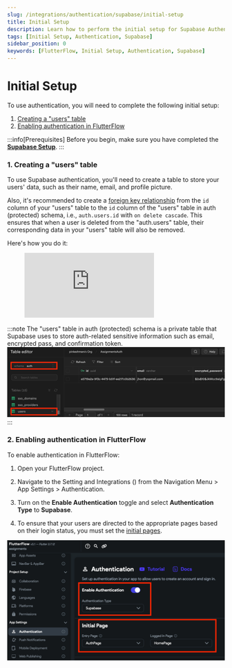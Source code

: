 ```yaml
---
slug: /integrations/authentication/supabase/initial-setup
title: Initial Setup
description: Learn how to perform the initial setup for Supabase Authentication in your FlutterFlow app.
tags: [Initial Setup, Authentication, Supabase]
sidebar_position: 0
keywords: [FlutterFlow, Initial Setup, Authentication, Supabase]
---
```


# Initial Setup

To use authentication, you will need to complete the following initial setup:

1. [Creating a "users" table](#1-creating-a-users-table)
2. [Enabling authentication in FlutterFlow](#2-enabling-authentication-in-flutterflow)


:::info[Prerequisites]
Before you begin, make sure you have completed the 
[**Supabase Setup**](../../supabase/supabase-setup.md).
:::

### 1. Creating a "users" table

To use Supabase authentication, you'll need to create a table to store your users' data, such as their name, email, and profile picture.

Also, it's recommended to create a [foreign key relationship](https://supabase.com/docs/guides/database/tables#joining-tables-with-foreign-keys) from the `id` column of your "users" table to the `id` column of the "users" table in auth (protected) schema, i.e., `auth.users.id` with `on delete cascade`. This ensures that when a user is deleted from the "auth.users" table, their corresponding data in your "users" table will also be removed.

Here's how you do it:

<figure>
    <div class="video-container"><iframe src="https://www.loom.
    com/embed/430d196461b7466283a069de9ff7e707?sid=7ccb937f-f711-4a55-b1c5-f65a8515fa94" frameborder="0" allow="accelerometer; autoplay; clipboard-write; encrypted-media; gyroscope; picture-in-picture; web-share" referrerpolicy="strict-origin-when-cross-origin" allowfullscreen></iframe></div>
    
    
  <figcaption class="centered-caption"></figcaption>
</figure>

:::note
The "users" table in auth (protected) schema is a private table that Supabase uses to store auth-related sensitive information such as email, encrypted pass, and confirmation token.
![img.png](img.png)
:::

### 2. Enabling authentication in FlutterFlow

To enable authentication in FlutterFlow:

1. Open your FlutterFlow project.

2. Navigate to the Setting and Integrations () from the Navigation Menu > App Settings > 
   Authentication.

3. Turn on the **Enable Authentication** toggle and select **Authentication Type** to **Supabase**.

4. To ensure that your users are directed to the appropriate pages based on their login status, you must set the [initial pages](../../../resources/projects/settings/general-settings.md#initial-page).

![img_1.png](img_1.png)